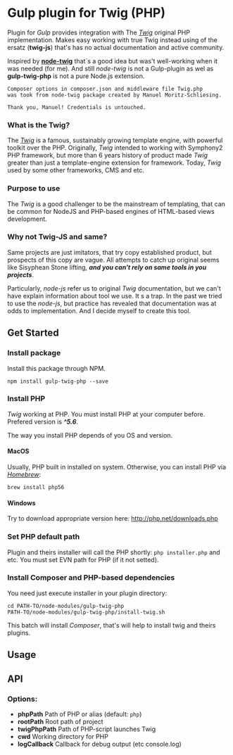 # Gulp plugin for Twig (PHP)
 
Plugin for *Gulp* provides integration with The [*Twig*](http://twig.sensiolabs.org/) original
PHP implementation. Makes easy working with true Twig
instead using of the ersatz (**twig-js**) that's has
no actual documentation and active community.

Inspired by [**node-twig**](https://github.com/bitmade/node-twig)
that`s a good idea but was't well-working when it was needed (for me).
And still *node-twig* is not a Gulp-plugin as wel as **gulp-twig-php** is not a pure Node.js
extension.

    Composer options in composer.json and middleware file Twig.php
    was took from node-twig package created by Manuel Moritz-Schliesing.
    
    Thank you, Manuel! Credentials is untouched.

### What is the Twig?

The [*Twig*](http://twig.sensiolabs.org/) is a famous, sustainably growing template engine,
with powerful toolkit over the PHP. Originally, *Twig* intended to working with Symphony2
PHP framework, but more than 6 years history of product made *Twig* greater than just a template-engine
extension for framework. Today, *Twig* used by some other frameworks, CMS and etc.


### Purpose to use

The *Twig* is a good challenger to be the mainstream of templating, that can
be common for NodeJS and PHP-based engines of HTML-based views development.


### Why not Twig-JS and same?

Same projects are just imitators, that try copy established product,
but prospects of this copy are vague. All attempts to catch up original seems like
Sisyphean Stone lifting, ***and you can't rely on same tools in you projects***.

Particularly, *node-js* refer us to original *Twig* documentation,
but we can't have explain information about tool we use. It s a trap.
In the past we tried to use the *node-js*, but practice has revealed that
documentation was at odds to implementation. And I decide myself to create
this tool.


## Get Started

### Install package

Install this package through NPM.

    npm install gulp-twig-php --save 

### Install PHP

*Twig* working at PHP. You must install PHP at your computer
before. Prefered version is ***^5.6***.

The way you install PHP depends of you OS and version.

#### MacOS

Usually, PHP built in installed on system. Otherwise, you can install PHP via [*Homebrew*](http://brew.sh/):

    brew install php56

#### Windows

Try to download appropriate version here: http://php.net/downloads.php

### Set PHP default path

Plugin and theirs installer will call the PHP shortly: ```php installer.php``` and etc.
You must set EVN path for PHP (if it not setted).

### Install Composer and PHP-based dependencies

You need just execute installer in your plugin directory:

    cd PATH-TO/node-modules/gulp-twig-php
    PATH-TO/node-modules/gulp-twig-php/install-twig.sh

This batch will install *Composer*, that's will help
to install twig and theirs plugins. 

## Usage

## API

### Options:

- **phpPath**        Path of PHP or alias (default: ```php```)
- **rootPath**       Root path of project
- **twigPhpPath**    Path of PHP-script launches Twig
- **cwd**            Working directory for PHP
- **logCallback**    Callback for debug output (etc console.log)